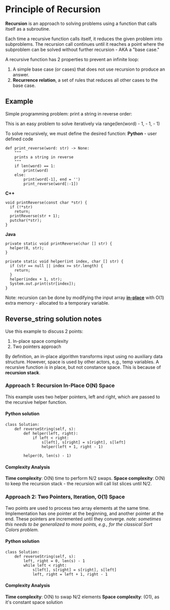 # Principle of Recursion
**Recursion** is an approach to solving problems using a function that calls itself as a subroutine.

Each time a recursive function calls itself, it reduces the given problem into subproblems. The recursion call continues until it reaches a point where the subproblem can be solved without further recursion - AKA a "base case."

A recursive function has 2 properties to prevent an infinite loop:
1. A simple base case (or cases) that does not use recursion to produce an answer.
2. **Recurrence relation**, a set of rules that reduces all other cases to the base case.

## Example
Simple programming problem: print a string in reverse order:

This is an easy problem to solve iteratively via range(len(word) - 1, - 1, - 1)

To solve recursively, we must define the desired function:
**Python** - user defined code
```
def print_reverse(word: str) -> None:
    """ 
    prints a string in reverse
    """
    if len(word) == 1: 
        print(word)
    else:
        print(word[-1], end = '')
        print_reverse(word[:-1])
```
**C++**
```
void printReverse(const char *str) {
  if (!*str)
    return;
  printReverse(str + 1);
  putchar(*str);
}
```
**Java**
```
private static void printReverse(char [] str) {
  helper(0, str);
}

private static void helper(int index, char [] str) {
  if (str == null || index >= str.length) {
    return;
  }
  helper(index + 1, str);
  System.out.print(str[index]);
}
```

Note: recursion can be done by modifying the input array **[in-place](https://en.wikipedia.org/wiki/In-place_algorithm)** with O(1) extra memory - allocated to a temporary variable.

## Reverse_string solution notes
Use this example to discuss 2 points:
1. In-place space complexity
2. Two pointers approach

By definition, an in-place algorithm transforms input using no auxiliary data structure. However, space is used by other actors, e.g., temp variables. A recursive function _is_ in place, but not constance space. This is because of **recursion stack**.

### Approach 1: Recursion In-Place O(N) Space
This example uses two helper pointers, left and right, which are passed to the recursive helper function.

#### Python solution
```
class Solution:
    def reverseString(self, s):
        def helper(left, right):
            if left < right:
                s[left], s[right] = s[right], s[left]
                helper(left + 1, right - 1)

        helper(0, len(s) - 1)
```

#### Complexity Analysis
**Time complexity**: O(N) time to perform N/2 swaps.
**Space complexity**: O(N) to keep the recursion stack - the recursion will call list slices until N/2.

### Approach 2: Two Pointers, Iteration, O(1) Space
Two points are used to process two array elements at the same time. Implementation has one pointer at the beginning, and another pointer at the end. These pointers are incremented until they converge.
_note: sometimes this needs to be generalized to more points, e.g., for the classical Sort Colors problem._

#### Python solution
```
class Solution:
    def reverseString(self, s):
        left, right = 0, len(s) - 1
        while left < right:
            s[left], s[right] = s[right], s[left]
            left, right = left + 1, right - 1
```
#### Complexity Analysis
**Time complexity**: O(N) to swap N/2 elements
**Space complexity**: (O1), as it's constant space solution





